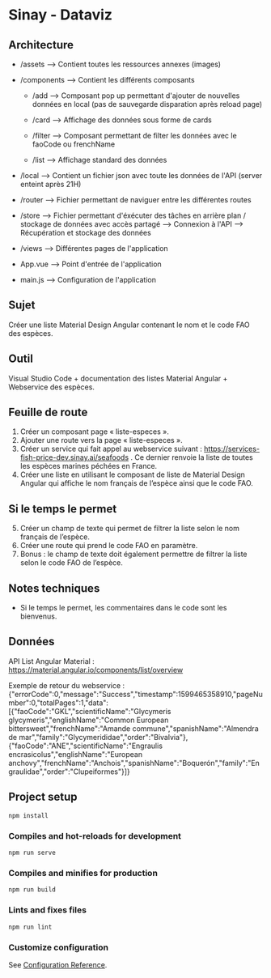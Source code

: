 # Sinay - Dataviz

## Architecture
- /assets
	--> Contient toutes les ressources annexes (images)

- /components
	--> Contient les différents composants
    
	- /add
		--> Composant pop up permettant d'ajouter de nouvelles données en local (pas de sauvegarde disparation après reload page)

	- /card
		--> Affichage des données sous forme de cards

	- /filter
		--> Composant permettant de filter les données avec le faoCode ou frenchName

	- /list
		--> Affichage standard des données

- /local
	--> Contient un fichier json avec toute les données de l'API (server enteint après 21H)

- /router
	--> Fichier permettant de naviguer entre les différentes routes

- /store
	--> Fichier permettant d'éxécuter des tâches en arrière plan / stockage de données avec accès partagé
	--> Connexion à l'API
	--> Récupération et stockage des données

- /views
	--> Différentes pages de l'application

- App.vue --> Point d'entrée de l'application
- main.js --> Configuration de l'application

## Sujet
Créer une liste Material Design Angular contenant le nom et le code FAO des espèces.

## Outil
Visual Studio Code + documentation des listes Material Angular + Webservice des espèces.

## Feuille de route
1.	Créer un composant page « liste-especes ».
2.	Ajouter une route vers la page « liste-especes ».
3.	Créer un service qui fait appel au webservice suivant : https://services-fish-price-dev.sinay.ai/seafoods . Ce dernier renvoie la liste de toutes les espèces marines péchées en France.
4.	Créer une liste en utilisant le composant de liste de Material Design Angular qui affiche le nom français de l’espèce ainsi que le code FAO.
## Si le temps le permet
5.	Créer un champ de texte qui permet de filtrer la liste selon le nom français de l’espèce.
6.	Créer une route qui prend le code FAO en paramètre.
7.	Bonus : le champ de texte doit également permettre de filtrer la liste selon le code FAO de l’espèce.
## Notes techniques
-	Si le temps le permet, les commentaires dans le code sont les bienvenus.
## Données
API List Angular Material : https://material.angular.io/components/list/overview

Exemple de retour du webservice :
{"errorCode":0,"message":"Success","timestamp":1599465358910,"pageNumber":0,"totalPages":1,"data":[{"faoCode":"GKL","scientificName":"Glycymeris glycymeris","englishName":"Common European bittersweet","frenchName":"Amande commune","spanishName":"Almendra de mar","family":"Glycymerididae","order":"Bivalvia"},{"faoCode":"ANE","scientificName":"Engraulis encrasicolus","englishName":"European anchovy","frenchName":"Anchois","spanishName":"Boquerón","family":"Engraulidae","order":"Clupeiformes"}]}

## Project setup
```
npm install
```

### Compiles and hot-reloads for development
```
npm run serve
```

### Compiles and minifies for production
```
npm run build
```

### Lints and fixes files
```
npm run lint
```

### Customize configuration
See [Configuration Reference](https://cli.vuejs.org/config/).
